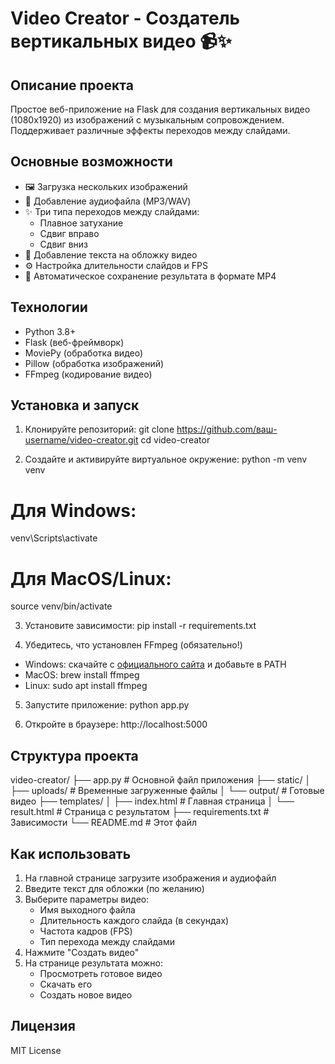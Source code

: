 # Video Creator - Создатель вертикальных видео 📹✨

## Описание проекта

Простое веб-приложение на Flask для создания вертикальных видео (1080x1920) из изображений с музыкальным сопровождением. Поддерживает различные эффекты переходов между слайдами.

## Основные возможности

- 🖼️ Загрузка нескольких изображений
- 🎵 Добавление аудиофайла (MP3/WAV)
- ✨ Три типа переходов между слайдами:
  - Плавное затухание
  - Сдвиг вправо
  - Сдвиг вниз
- 📝 Добавление текста на обложку видео
- ⚙️ Настройка длительности слайдов и FPS
- 💾 Автоматическое сохранение результата в формате MP4

## Технологии

- Python 3.8+
- Flask (веб-фреймворк)
- MoviePy (обработка видео)
- Pillow (обработка изображений)
- FFmpeg (кодирование видео)

## Установка и запуск

1. Клонируйте репозиторий:
git clone https://github.com/ваш-username/video-creator.git
cd video-creator

2. Создайте и активируйте виртуальное окружение:
python -m venv venv
# Для Windows:
venv\Scripts\activate
# Для MacOS/Linux:
source venv/bin/activate

3. Установите зависимости:
pip install -r requirements.txt

4. Убедитесь, что установлен FFmpeg (обязательно!)
- Windows: скачайте с [официального сайта](https://ffmpeg.org/) и добавьте в PATH
- MacOS: brew install ffmpeg
- Linux: sudo apt install ffmpeg

5. Запустите приложение:
python app.py

6. Откройте в браузере:
http://localhost:5000

## Структура проекта
video-creator/
├── app.py                # Основной файл приложения
├── static/
│   ├── uploads/          # Временные загруженные файлы
│   └── output/           # Готовые видео
├── templates/
│   ├── index.html        # Главная страница
│   └── result.html       # Страница с результатом
├── requirements.txt      # Зависимости
└── README.md             # Этот файл

## Как использовать

1. На главной странице загрузите изображения и аудиофайл
2. Введите текст для обложки (по желанию)
3. Выберите параметры видео:
   - Имя выходного файла
   - Длительность каждого слайда (в секундах)
   - Частота кадров (FPS)
   - Тип перехода между слайдами
4. Нажмите "Создать видео"
5. На странице результата можно:
   - Просмотреть готовое видео
   - Скачать его
   - Создать новое видео

## Лицензия

MIT License

